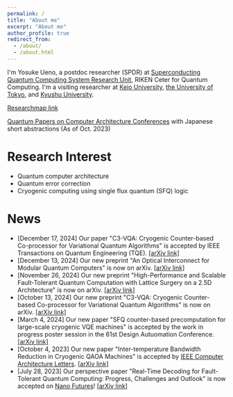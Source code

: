 ```yaml
---
permalink: /
title: "About me"
excerpt: "About me"
author_profile: true
redirect_from:
  - /about/
  - /about.html
---
```


I'm Yosuke Ueno, a postdoc researcher (SPDR) at [Superconducting Quantum Computing System Research Unit](https://www.riken.jp/en/research/labs/rqc/superconduct_qtm_comput_sys/index.html), RIKEN Ceter for Quantum Computing.
I'm a visiting researcher at [Keio University](https://sites.google.com/view/kondo-lab/kondo?authuser=0), [the University of Tokyo](http://www.hal.ipc.i.u-tokyo.ac.jp/), and [Kyushu University](https://slrc.kyushu-u.ac.jp/en/).

[Researchmap link](https://researchmap.jp/y-ueno)

[Quantum Papers on Computer Architecture Conferences](https://docs.google.com/spreadsheets/d/1DEjAtAuG9deEltayrWNTJj5ML0_W1EjDqlCMWpAv9is/edit?usp=sharing) with Japanese short abstractions (As of Oct. 2023)

Research Interest
======
- Quantum computer architecture
- Quantum error correction
- Cryogenic computing using single flux quantum (SFQ) logic

News
======
- [December 17, 2024] Our paper "C3-VQA: Cryogenic Counter-based Co-processor for Variational Quantum Algorithms" is accepted by IEEE Transactions on Quantum Engineering (TQE). [[arXiv link]](https://arxiv.org/abs/2409.07847)
- [December 13, 2024] Our new preprint "An Optical Interconnect for Modular Quantum Computers" is now on arXiv. [[arXiv link]](https://arxiv.org/abs/2412.09299)
- [November 26, 2024] Our new preprint "High-Performance and Scalable Fault-Tolerant Quantum Computation with Lattice Surgery on a 2.5D Architecture" is now on arXiv. [[arXiv link]](https://arxiv.org/abs/2411.17519)
- [October 13, 2024] Our new preprint "C3-VQA: Cryogenic Counter-based Co-processor for Variational Quantum Algorithms" is now on arXiv. [[arXiv link]](https://arxiv.org/abs/2409.07847)
- [March 4, 2024] Our new paper "SFQ counter-based precomputation for large-scale cryogenic VQE machines" is accepted by the work in progress poster session in the 61st Design Autuomation Conference. [[arXiv link]](https://arxiv.org/abs/2403.00363)
- [October 4, 2023] Our new paper "Inter-temperature Bandwidth Reduction in Cryogenic QAOA Machines" is accepted by [IEEE Computer Architecture Letters](https://www.computer.org/csdl/journal/ca). [[arXiv link]](https://arxiv.org/abs/2310.01630)
- [July 28, 2023] Our perspective paper "Real-Time Decoding for Fault-Tolerant Quantum Computing: Progress, Challenges and Outlook" is now accepted on [Nano Futures](https://iopscience.iop.org/journal/2399-1984)! [[arXiv link]](https://arxiv.org/abs/2303.00054)
